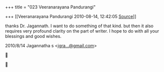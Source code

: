 +++
title = "023 Veeranarayana Pandurangi"

+++
[[Veeranarayana Pandurangi	2010-08-14, 12:42:05 [Source](https://groups.google.com/g/bvparishat/c/w1XwbDVudrM)]]



thanks Dr. Jagannath. I want to do something of that kind. but then it also requires very profound clarity on the part of writer. I hope to do with all your blessings and good wishes.  
  

2010/8/14 Jagannatha s \<[jgra...@gmail.com]()\>





